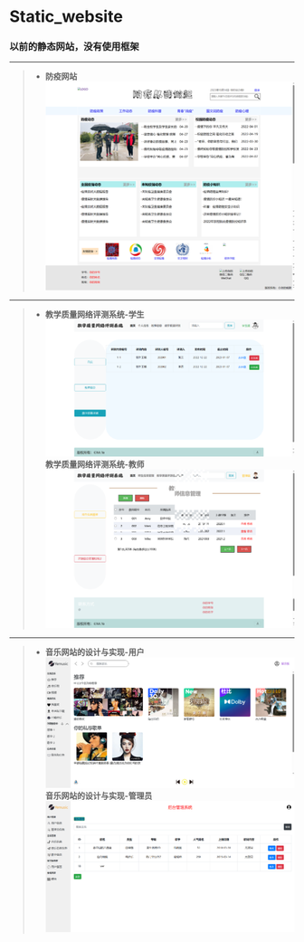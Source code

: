# Static_website
### 以前的静态网站，没有使用框架

*** 
>- **防疫网站**
![防疫网站](images/fangyi.png)
***
>- **教学质量网络评测系统-学生**
>![学生端](images/pingce_student.png)
>  **教学质量网络评测系统-教师**
>![教师端](images/pingce_tercher.png)
***
>- **音乐网站的设计与实现-用户**
>![防疫网站](images/music_user.png)
>  **音乐网站的设计与实现-管理员**
>![防疫网站](images/music_admin.png)
